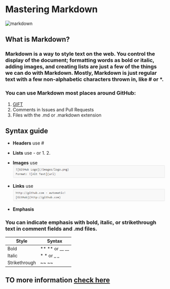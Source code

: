 # Mastering Markdown
![markdown](https://cdn.slidesharecdn.com/ss_thumbnails/the-power-of-markdown-170323103313-thumbnail-4.jpg?cb=1510671543)
## What is Markdown?
###  Markdown is a way to style text on the web. You control the display of the document; formatting words as bold or italic, adding images, and creating lists are just a few of the things we can do with Markdown. Mostly, Markdown is just regular text with a few non-alphabetic characters thrown in, like # or *.
### You can use Markdown most places around GitHub:
1. [GIFT](https://gist.github.com/)
2. Comments in Issues and Pull Requests
3. Files with the .md or .markdown extension
## Syntax guide
- **Headers**  use #
- **Lists**    use - or 1. 2.
- **Images** use
![image](image.png)

- **Links** use 
![link](link.png)

- **Emphasis**
### You can indicate emphasis with bold, italic, or strikethrough text in comment fields and .md files.

| Style| Syntax |
|------------ | -------------|
| Bold| ** ** or __ __	|
| Italic| * * or _ _	|
|Strikethrough| ~~ ~~	|

## TO more information [check here](https://guides.github.com/features/mastering-markdown/)








